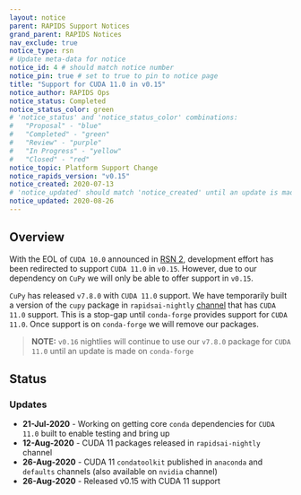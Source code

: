 ```yaml
---
layout: notice
parent: RAPIDS Support Notices
grand_parent: RAPIDS Notices
nav_exclude: true
notice_type: rsn
# Update meta-data for notice
notice_id: 4 # should match notice number
notice_pin: true # set to true to pin to notice page
title: "Support for CUDA 11.0 in v0.15"
notice_author: RAPIDS Ops
notice_status: Completed
notice_status_color: green
# 'notice_status' and 'notice_status_color' combinations:
#   "Proposal" - "blue"
#   "Completed" - "green"
#   "Review" - "purple"
#   "In Progress" - "yellow"
#   "Closed" - "red"
notice_topic: Platform Support Change
notice_rapids_version: "v0.15"
notice_created: 2020-07-13
# 'notice_updated' should match 'notice_created' until an update is made
notice_updated: 2020-08-26
---
```


## Overview

With the EOL of `CUDA 10.0` announced in [RSN 2](/notices/rsn0002), development effort has been redirected to support `CUDA 11.0` in `v0.15`. However, due to our dependency on `CuPy` we will only be able to offer support in `v0.15`.

`CuPy` has released `v7.8.0` with `CUDA 11.0` support. We have temporarily built a version of the `cupy` package in `rapidsai-nightly` [channel](https://anaconda.org/rapidsai-nightly/cupy/files?version=7.8.0) that has `CUDA 11.0` support. This is a stop-gap until `conda-forge` provides support for `CUDA 11.0`. Once support is on `conda-forge` we will remove our packages.

>**NOTE:** `v0.16` nightlies will continue to use our `v7.8.0` package for `CUDA 11.0` until an update is made on `conda-forge`

## Status

### Updates

- **21-Jul-2020** - Working on getting core `conda` dependencies for `CUDA 11.0` built to enable testing and bring up
- **12-Aug-2020** - CUDA 11 packages released in `rapidsai-nightly` channel
- **26-Aug-2020** - CUDA 11 `condatoolkit` published in `anaconda` and `defaults` channels (also available on `nvidia` channel)
- **26-Aug-2020** - Released v0.15 with CUDA 11 support
